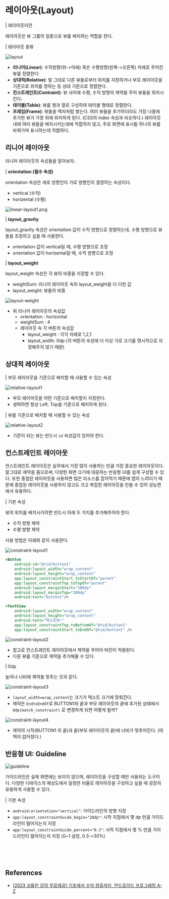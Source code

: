 # 레이아웃(Layout)

| 레이아웃이란

레이아웃은 뷰 그룹의 일종으로 뷰를 배치하는 역할을 한다.

| 레이아웃 종류

![layout](./images/layout.png)

- **리니어(Linear)**: 수직방향(위->아래) 혹은 수평방향(왼쪽->오른쪽) 차례로 주어진 뷰를 정렬한다.
- **상대적(Relative)**: 말 그대로 다른 뷰들로부터 위치를 지정하거나 부모 레이아웃을 기준으로 위치를 정하는 등 상대 기준으로 정렬한다.
- **컨스트레인트(Contraint)**: 뷰 사이에 수평, 수직 방향의 제약을 주어 뷰들을 위치시킨다.
- **테이블(Table)**: 뷰를 행과 열로 구성하여 테이블 형태로 정렬한다.
- **프레임(Frame)**: 뷰들을 액자처럼 쌓는다. 여러 뷰들을 추가하더라도 가장 나중에 추가한 뷰가 가장 위에 위치하게 된다. (CSS의 index 속성과 비슷하다.) 레이아웃 내에 여러 뷰들을 배치시키는데에 적합하지 않고, 주로 화면에 표시될 하나의 뷰를 바꿔가며 표시하는데 적합하다.

## 리니어 레이아웃

리니어 레이아웃의 속성들을 알아보자.

| **orientation (필수 속성)**

orientation 속성은 세로 방향인지 가로 방향인지 결정하는 속성이다.

- vertical (수직)
- horizental (수평)

![linear-layout1.png](./images/linear-layout1.png)

| **layout_gravity**

layout_gravity 속성은 orientation 값이 수직 방향으로 정렬하는데, 수평 방향으로 뷰들을 조정하고 싶을 때 사용한다.

- orientation 값이 vertical일 때, 수평 방향으로 조정
- orientation 값이 horizental일 때, 수직 방향으로 조정

| **layout_weight**

layout_weight 속성은 각 뷰의 비중을 지정할 수 있다.

- weightSum: 리니어 레이아웃 속의 layout_weight을 다 더한 값
- layout_weight: 뷰들의 비중

![layout-weight](./images/layout-weight.png)

- 위 리니어 레이아웃의 속성값
    - orientation : horizontal
    - weightSum : 4
    - 레이아웃 속 각 버튼의 속성값
        - layout_weight : 각각 차례로 1,2,1
        - layout_width: 0dp (각 버튼의 속성에 더 이상 가로 크기를 명시적으로 지정해주지 않기 때문)

## 상대적 레이아웃

| 부모 레이아웃을 기준으로 배치할 때 사용할 수 있는 속성

![relative-layout1](./images/relative-layout1.png)

- 부모 레이아웃을 어떤 기준으로 배치할지 지정한다.
- 생략하면 항상 Left, Top을 기준으로 배치하게 된다.

| 뷰를 기준으로 배치할 때 사용할 수 있는 속성

![relative-layout2](./images/relative-layout2.png)

- 기준이 되는 뷰는 반드시 `id` 속성값이 있어야 한다.

## 컨스트레인트 레이아웃

컨스트레인트 레이아웃은 실무에서 가장 많이 사용하는 만큼 가장 중요한 레이아웃이다. 말그대로 제약을 줌으로써, 다양한 화면 크기에 대응하는 반응형 UI를 쉽게 구성할 수 있다. 또한 중첩된 레이아웃을 사용하면 많은 리소스를 잡아먹기 때문에 앱이 느려지기 때문에 중첩된 레이아웃을 사용하지 않고도 크고 복잡한 레이아웃을 만들 수 있어 성능면에서 유용하다.

| 기본 속성

뷰의 위치를 배치시키려면 반드시 아래 두 가지를 추가해주어야 한다.

- 수직 방향 제약
- 수평 방향 제약

사용 방법은 아래와 같이 사용한다.

![constraint-layout1](./images/constraint-layout1.png)

```xml
<Button
    android:id="@+id/button1"
    android:layout_width="wrap_content"
    android:layout_height="wrap_content"
    app:layout_constraintStart_toStartOf="parent"
    app:layout_constraintTop_toTopOf="parent"
    android:layout_marginStart="100dp"
    android:layout_marginTop="200dp"
    android:text="button1"/>

<TextView
    android:layout_width="wrap_content"
    android:layout_height="wrap_content"
    android:text="텍스트뷰!"
    app:layout_constraintTop_toBottomOf="@+id/button1"
    app:layout_constraintStart_toEndOf="@+id/button1" />
```

![constraint-layout2](./images/constraint-layout2.png)

- 참고로 컨스트레인트 레이아웃에서 제약을 주어야 마진이 적용된다.
- 다른 뷰를 기준으로 제약을 추가해줄 수 있다.

| 0dp

높이나 너비에 제약을 맞추는 것과 같다.

![constraint-layout3](./images/constraint-layout3.png)

- `layout_width=wrap_content`는 크기가 텍스트 크기에 맞춰진다.
- 제약은 `EndtoEndOf`로 BUTTON1의 끝과 부모 레이아웃의 끝에 추가된 상태에서 `0dp(match_constraint)` 로 변경하게 되면 어떻게 될까?

![constraint-layout4](./images/constraint-layout4.png)

- 제약의 시작(BUTTON1 의 끝)과 끝(부모 레이아웃의 끝)에 너비가 맞추어진다. (여백이 없어졌다.)

## 반응형 UI: Guideline

![guideline](./images/guideline.png)

가이드라인은 실제 화면에는 보이지 않으며, 레이아웃을 구성할 때만 사용되는 도구이다. 다양한 디바이스의 해상도에서 일정한 비율로 레이아웃을 구성하고 싶을 때 굉장히 유용하게 사용할 수 있다.

| 기본 속성

- `android:orientation="vertical"`: 가이드라인의 방향 지정
- `app:layout_constraintGuide_begin="20dp"`: 시작 지점에서 몇 dp 만큼 가이드라인이 떨어지는지 지정
- `app:layout_constraintGuide_percent="0.3"`: 시작 지점에서 몇 % 만큼 가이드라인이 떨어지는지 지정 (0~1 설정, 0.3->30%)

<br>
<br>
<br>

## References

- [[2023 코틀린 강의 무료제공] 기초에서 수익 창출까지, 안드로이드 프로그래밍 A-Z](https://www.inflearn.com/course/%EC%8C%A9%EC%B4%88%EB%B3%B4-%EC%95%88%EB%93%9C%EB%A1%9C%EC%9D%B4%EB%93%9C-%ED%94%84%EB%A1%9C%EA%B7%B8%EB%9E%98%EB%B0%8D-%EC%88%98%EC%9D%B5)
